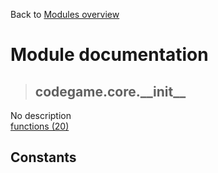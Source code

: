 Back to [Modules overview](https://github.com/pyrustic/codegame/blob/master/docs/modules/README.md)
  
# Module documentation
>## codegame.core.\_\_init\_\_
No description
<br>
[functions (20)](https://github.com/pyrustic/codegame/blob/master/docs/modules/content/codegame.core.__init__/functions.md)


## Constants
```python

```

